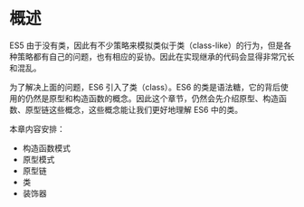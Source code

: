 # 概述

ES5 由于没有类，因此有不少策略来模拟类似于类（class-like）的行为，但是各种策略都有自己的问题，也有相应的妥协。因此在实现继承的代码会显得非常冗长和混乱。

为了解决上面的问题，ES6 引入了类（class）。ES6 的类是语法糖，它的背后使用的仍然是原型和构造函数的概念。因此这个章节，仍然会先介绍原型、构造函数、原型链这些概念，这些概念能让我们更好地理解 ES6 中的类。

本章内容安排：

- 构造函数模式
- 原型模式
- 原型链
- 类
- 装饰器
